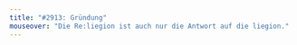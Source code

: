 ```yaml
---
title: "#2913: Gründung"
mouseover: "Die Re:liegion ist auch nur die Antwort auf die liegion."
---
```


